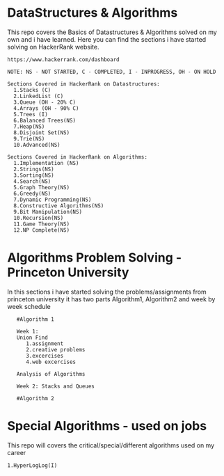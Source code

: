 # DataStructures & Algorithms
    
   This repo covers the Basics of Datastructures & Algorithms solved on my own and i have learned.
    Here you can find the sections i have started solving on HackerRank website.
    
    https://www.hackerrank.com/dashboard
    
    NOTE: NS - NOT STARTED, C - COMPLETED, I - INPROGRESS, OH - ON HOLD
    
    Sections Covered in HackerRank on Datastructures:
      1.Stacks (C)
      2.LinkedList (C)
      3.Queue (OH - 20% C)
      4.Arrays (OH - 90% C)
      5.Trees (I)
      6.Balanced Trees(NS)
      7.Heap(NS)
      8.Disjoint Set(NS)
      9.Trie(NS)
      10.Advanced(NS)
      
    Sections Covered in HackerRank on Algorithms:
      1.Implementation (NS)
      2.Strings(NS)
      3.Sorting(NS)
      4.Search(NS)
      5.Graph Theory(NS)
      6.Greedy(NS)
      7.Dynamic Programming(NS)
      8.Constructive Algorithms(NS)
      9.Bit Manipulation(NS)
      10.Recursion(NS)
      11.Game Theory(NS)
      12.NP Complete(NS)
      
# Algorithms Problem Solving - Princeton University

   In this sections i have started solving the problems/assignments from princeton university it has two parts Algorithm1, Algorithm2      and week by week schedule
   
       #Algorithm 1 

       Week 1: 
       Union Find
          1.assignment
          2.creative problems
          3.excercises
          4.web excercises

       Analysis of Algorithms

       Week 2: Stacks and Queues

       #Algorithm 2
   
      

# Special Algorithms - used on jobs

  This repo will covers the critical/special/different algorithms used on my career

    1.HyperLogLog(I)

